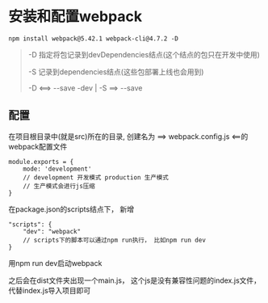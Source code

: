 # 安装和配置webpack

```
npm install webpack@5.42.1 webpack-cli@4.7.2 -D
```

>-D 指定将包记录到devDependencies结点(这个结点的包只在开发中使用) 
>
>-S 记录到dependencies结点(这些包部署上线也会用到)
>
>-D <==> --save -dev |           -S ==> --save



## 配置

在项目根目录中(就是src)所在的目录, 创建名为 ==> webpack.config.js <==的webpack配置文件

```
module.exports = {
	mode: 'development'
	// development 开发模式 production 生产模式
	// 生产模式会进行js压缩
}
```



在package.json的scripts结点下， 新增

```:
"scripts": {
	"dev": "webpack"
	// scripts下的脚本可以通过npm run执行， 比如npm run dev
}
```



用npm run dev启动webpack



之后会在dist文件夹出现一个main.js， 这个js是没有兼容性问题的index.js文件， 代替index.js导入项目即可
